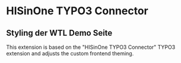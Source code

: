 # HISinOne TYPO3 Connector
## Styling der WTL Demo Seite

This extension is based on the "HISinOne TYPO3 Connector" TYPO3 extension and adjusts the custom frontend theming.
